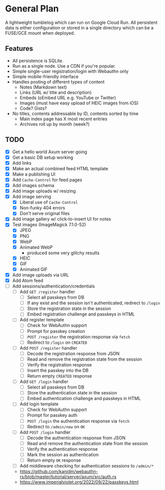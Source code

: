 # General Plan

A lightweight tumblelog which can run on Google Cloud Run. All persistent data is either
configuration or stored in a single directory which can be a FUSE/GCE mount when deployed.

## Features

* All persistence is SQLite.
* Run as a single node. Use a CDN if you're popular.
* Simple single-user registration/login with Webauthn only
* Simple mobile-friendly interface
* Handles posting of different types of content
  * Notes (Markdown text)
  * Links (URL w/ title and description)
  * Embeds (oEmbed URL e.g. YouTube or Twitter)
  * Images (must have easy upload of HEIC images from iOS)
  * Code? Gists?
* No titles, contents addressable by ID, contents sorted by time
  * Main index page has X most recent entries
  * Archives roll up by month (week?)

## TODO

* [x] Get a hello world Axum server going
* [x] Get a basic DB setup working
* [x] Add links
* [x] Make an actual combined feed HTML template
* [x] Make a publishing UI
* [x] Add `Cache-Control` for feed pages
* [x] Add images schema
* [x] Add image uploads w/ resizing
* [x] Add image serving
  * [x] Liberal use of `Cache-Control`
  * [x] Non-funky 404 errors
  * [x] Don't serve original files
* [x] Add image gallery w/ click-to-insert UI for notes
* [x] Test images (ImageMagick 7.1.0-52)
  * [x] JPEG
  * [x] PNG
  * [x] WebP
  * [x] Animated WebP
    * produced some very glitchy results
  * [x] HEIC
  * [x] GIF
  * [x] Animated GIF
* [x] Add image uploads via URL
* [x] Add Atom feed
* [ ] Add sessions/authentication/credentials
  * [ ] Add `GET /register` handler
    * [ ] Select all passkeys from DB
    * [ ] If any exist and the session isn't authenticated, redirect to `/login`
    * [ ] Store the registration state in the session
    * [ ] Embed registration challenge and passkeys in HTML
  * [ ] Add register template
    * [ ] Check for WebAuthn support
    * [ ] Prompt for passkey creation
    * [ ] `POST /register` the registration response via `fetch`
    * [ ] Redirect to `/login` on `CREATED`
  * [ ] Add `POST /register` handler
    * [ ] Decode the registration response from JSON
    * [ ] Read and remove the registration state from the session
    * [ ] Verify the registration response
    * [ ] Insert the passkey into the DB
    * [ ] Return empty `CREATED` response
  * [ ] Add `GET /login` handler
    * [ ] Select all passkeys from DB
    * [ ] Store the authentication state in the session
    * [ ] Embed authentication challenge and passkeys in HTML
  * [ ] Add login template
    * [ ] Check for WebAuthn support
    * [ ] Prompt for passkey auth
    * [ ] `POST /login` the authentication response via `fetch`
    * [ ] Redirect to `/admin/new` on `OK`
  * [ ] Add `POST /login` handler
    * [ ] Decode the authentication response from JSON
    * [ ] Read and remove the authentication state from the session
    * [ ] Verify the authentication response
    * [ ] Mark the session as authentication
    * [ ] Return empty `OK` response
  * [ ] Add middleware checking for authentication sessions to `/admin/*`
  * <https://github.com/kanidm/webauthn-rs/blob/master/tutorial/server/axum/src/auth.rs>
  * <https://www.imperialviolet.org/2022/09/22/passkeys.html>
